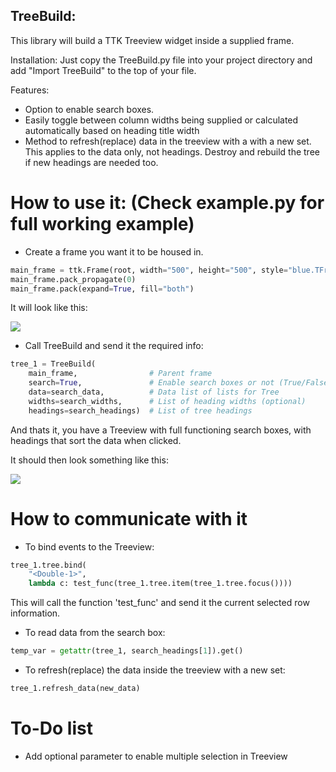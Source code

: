 ## TreeBuild:
This library will build a TTK Treeview widget inside a supplied frame.

Installation:
Just copy the TreeBuild.py file into your project directory and add "Import TreeBuild" to the top of your file.

Features:
- Option to enable search boxes.
- Easily toggle between column widths being supplied or calculated automatically based on heading title width
- Method to refresh(replace) data in the treeview with a with a new set. This applies to the data only, not headings. Destroy and rebuild the tree if new headings are needed too. 

# How to use it: (Check example.py for full working example)
- Create a frame you want it to be housed in.
```python
main_frame = ttk.Frame(root, width="500", height="500", style="blue.TFrame")
main_frame.pack_propagate(0)
main_frame.pack(expand=True, fill="both")
```
It will look like this:

![](https://user-images.githubusercontent.com/35167513/52554698-8a22bc80-2ddf-11e9-919a-4c6cae18ba3c.png)

- Call TreeBuild and send it the required info: 
```python
tree_1 = TreeBuild(
    main_frame,                # Parent frame
    search=True,               # Enable search boxes or not (True/False)
    data=search_data,          # Data list of lists for Tree
    widths=search_widths,      # List of heading widths (optional)
    headings=search_headings)  # List of tree headings
```
And thats it, you have a Treeview with full functioning search boxes, with headings that sort the data when clicked.

It should then look something like this:

![](https://user-images.githubusercontent.com/35167513/52554944-4c726380-2de0-11e9-9300-85c6ab9eaf1f.png)

# How to communicate with it
- To bind events to the Treeview:
```python
tree_1.tree.bind(
    "<Double-1>",
    lambda c: test_func(tree_1.tree.item(tree_1.tree.focus())))
```
This will call the function 'test_func' and send it the current selected row information.

- To read data from the search box:
```python
temp_var = getattr(tree_1, search_headings[1]).get()
```
- To refresh(replace) the data inside the treeview with a new set:
```python
tree_1.refresh_data(new_data)
```

# To-Do list
- Add optional parameter to enable multiple selection in Treeview

